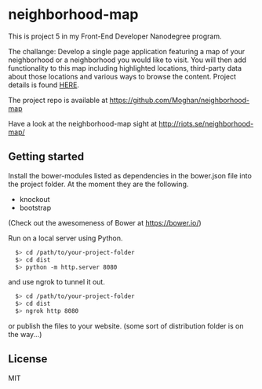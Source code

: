 # neighborhood-map

This is project 5 in my Front-End Developer Nanodegree program.

The challange:
Develop a single page application featuring a map of your neighborhood or a neighborhood you would like to visit. You will then add functionality to this map including highlighted locations, third-party data about those locations and various ways to browse the content.
Project details is found [HERE](https://classroom.udacity.com/nanodegrees/nd001/parts/00113454014/modules/271165859175462/lessons/2711658591239847/concepts/26906985370923).

The project repo is available at https://github.com/Moghan/neighborhood-map

Have a look at the neighborhood-map sight at http://riots.se/neighborhood-map/

## Getting started
Install the bower-modules listed as dependencies in the bower.json file into the project folder. At the moment they are the following.
* knockout
* bootstrap

(Check out the awesomeness of Bower at https://bower.io/)

Run on a local server using Python.
```bash
  $> cd /path/to/your-project-folder
  $> cd dist
  $> python -m http.server 8080
  ```
and use ngrok to tunnel it out.
``` bash
  $> cd /path/to/your-project-folder
  $> cd dist
  $> ngrok http 8080
  ```

or publish the files to your website.
(some sort of distribution folder is on the way...)




## License
MIT

